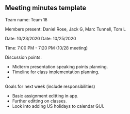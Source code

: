 ## Meeting minutes template

Team name: Team 18

Members present: Daniel Rose, Jack G, Marc Tunnell, Tom L

Date: 10/23/2020
Date: 10/25/2020

Time: 7:00 PM - 7:20 PM (10/28 meeting)

Discussion points: 

* Midterm presentation speaking points planning.
* Timeline for class implementation planning.
* 

Goals for next week (include responsibilities)

* Basic assignment editting in app.
* Further editting on classes.
* Look into adding US holidays to calendar GUI.